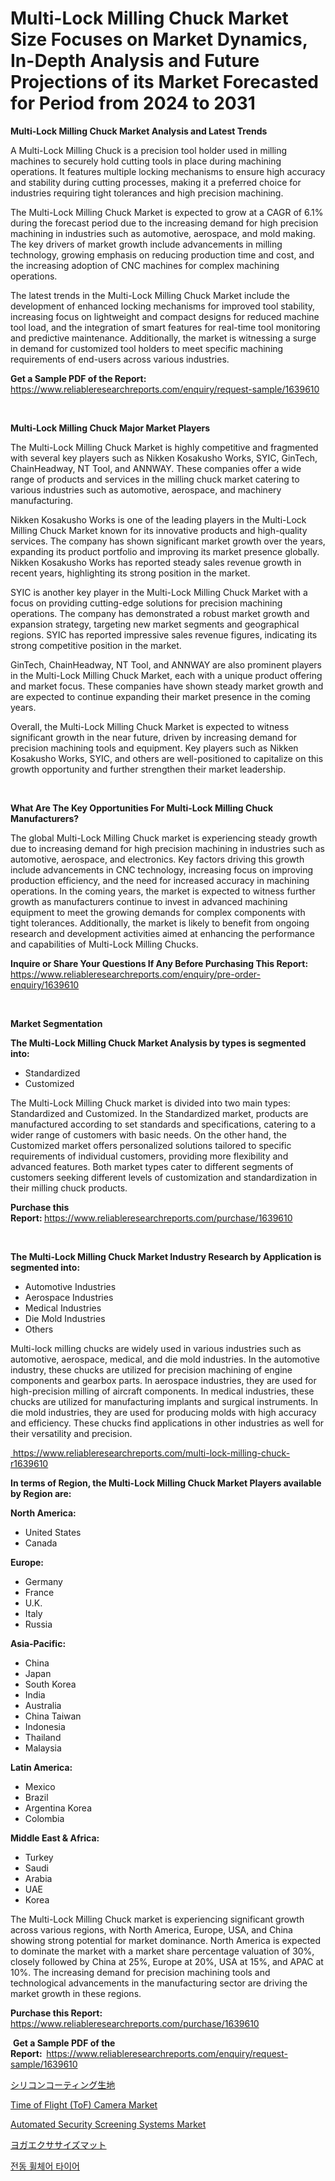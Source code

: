 <p><h1>Multi-Lock Milling Chuck Market Size Focuses on Market Dynamics, In-Depth Analysis and Future Projections of its Market Forecasted for Period from 2024 to 2031</h1></p><p><strong>Multi-Lock Milling Chuck Market Analysis and Latest Trends</strong></p>
<p><p>A Multi-Lock Milling Chuck is a precision tool holder used in milling machines to securely hold cutting tools in place during machining operations. It features multiple locking mechanisms to ensure high accuracy and stability during cutting processes, making it a preferred choice for industries requiring tight tolerances and high precision machining.</p><p>The Multi-Lock Milling Chuck Market is expected to grow at a CAGR of 6.1% during the forecast period due to the increasing demand for high precision machining in industries such as automotive, aerospace, and mold making. The key drivers of market growth include advancements in milling technology, growing emphasis on reducing production time and cost, and the increasing adoption of CNC machines for complex machining operations.</p><p>The latest trends in the Multi-Lock Milling Chuck Market include the development of enhanced locking mechanisms for improved tool stability, increasing focus on lightweight and compact designs for reduced machine tool load, and the integration of smart features for real-time tool monitoring and predictive maintenance. Additionally, the market is witnessing a surge in demand for customized tool holders to meet specific machining requirements of end-users across various industries.</p></p>
<p><strong>Get a Sample PDF of the Report:&nbsp;</strong> <a href="https://www.reliableresearchreports.com/enquiry/request-sample/1639610">https://www.reliableresearchreports.com/enquiry/request-sample/1639610</a></p>
<p>&nbsp;</p>
<p><strong>Multi-Lock Milling Chuck Major Market Players</strong></p>
<p><p>The Multi-Lock Milling Chuck Market is highly competitive and fragmented with several key players such as Nikken Kosakusho Works, SYIC, GinTech, ChainHeadway, NT Tool, and ANNWAY. These companies offer a wide range of products and services in the milling chuck market catering to various industries such as automotive, aerospace, and machinery manufacturing.</p><p>Nikken Kosakusho Works is one of the leading players in the Multi-Lock Milling Chuck Market known for its innovative products and high-quality services. The company has shown significant market growth over the years, expanding its product portfolio and improving its market presence globally. Nikken Kosakusho Works has reported steady sales revenue growth in recent years, highlighting its strong position in the market.</p><p>SYIC is another key player in the Multi-Lock Milling Chuck Market with a focus on providing cutting-edge solutions for precision machining operations. The company has demonstrated a robust market growth and expansion strategy, targeting new market segments and geographical regions. SYIC has reported impressive sales revenue figures, indicating its strong competitive position in the market.</p><p>GinTech, ChainHeadway, NT Tool, and ANNWAY are also prominent players in the Multi-Lock Milling Chuck Market, each with a unique product offering and market focus. These companies have shown steady market growth and are expected to continue expanding their market presence in the coming years.</p><p>Overall, the Multi-Lock Milling Chuck Market is expected to witness significant growth in the near future, driven by increasing demand for precision machining tools and equipment. Key players such as Nikken Kosakusho Works, SYIC, and others are well-positioned to capitalize on this growth opportunity and further strengthen their market leadership.</p></p>
<p>&nbsp;</p>
<p><strong>What Are The Key Opportunities For Multi-Lock Milling Chuck Manufacturers?</strong></p>
<p><p>The global Multi-Lock Milling Chuck market is experiencing steady growth due to increasing demand for high precision machining in industries such as automotive, aerospace, and electronics. Key factors driving this growth include advancements in CNC technology, increasing focus on improving production efficiency, and the need for increased accuracy in machining operations. In the coming years, the market is expected to witness further growth as manufacturers continue to invest in advanced machining equipment to meet the growing demands for complex components with tight tolerances. Additionally, the market is likely to benefit from ongoing research and development activities aimed at enhancing the performance and capabilities of Multi-Lock Milling Chucks.</p></p>
<p><strong>Inquire or Share Your Questions If Any Before Purchasing This Report:</strong> <a href="https://www.reliableresearchreports.com/enquiry/pre-order-enquiry/1639610">https://www.reliableresearchreports.com/enquiry/pre-order-enquiry/1639610</a></p>
<p>&nbsp;</p>
<p><strong>Market Segmentation</strong></p>
<p><strong>The Multi-Lock Milling Chuck Market Analysis by types is segmented into:</strong></p>
<p><ul><li>Standardized</li><li>Customized</li></ul></p>
<p><p>The Multi-Lock Milling Chuck market is divided into two main types: Standardized and Customized. In the Standardized market, products are manufactured according to set standards and specifications, catering to a wider range of customers with basic needs. On the other hand, the Customized market offers personalized solutions tailored to specific requirements of individual customers, providing more flexibility and advanced features. Both market types cater to different segments of customers seeking different levels of customization and standardization in their milling chuck products.</p></p>
<p><strong>Purchase this Report:&nbsp;</strong><a href="https://www.reliableresearchreports.com/purchase/1639610">https://www.reliableresearchreports.com/purchase/1639610</a></p>
<p>&nbsp;</p>
<p><strong>The Multi-Lock Milling Chuck Market Industry Research by Application is segmented into:</strong></p>
<p><ul><li>Automotive Industries</li><li>Aerospace Industries</li><li>Medical Industries</li><li>Die Mold Industries</li><li>Others</li></ul></p>
<p><p>Multi-lock milling chucks are widely used in various industries such as automotive, aerospace, medical, and die mold industries. In the automotive industry, these chucks are utilized for precision machining of engine components and gearbox parts. In aerospace industries, they are used for high-precision milling of aircraft components. In medical industries, these chucks are utilized for manufacturing implants and surgical instruments. In die mold industries, they are used for producing molds with high accuracy and efficiency. These chucks find applications in other industries as well for their versatility and precision.</p></p>
<p><a href="https://www.reliableresearchreports.com/multi-lock-milling-chuck-r1639610">&nbsp;https://www.reliableresearchreports.com/multi-lock-milling-chuck-r1639610</a></p>
<p><strong>In terms of Region, the Multi-Lock Milling Chuck Market Players available by Region are:</strong></p>
<p>
    <p> <strong> North America: </strong>
        <ul>
            <li>United States</li>
            <li>Canada</li>
        </ul>
        </p> 
    <p> <strong> Europe: </strong>
        <ul>
            <li>Germany</li>
            <li>France</li>
            <li>U.K.</li>
            <li>Italy</li>
            <li>Russia</li>
        </ul>
        </p> 
    <p> <strong> Asia-Pacific: </strong>
        <ul>
            <li>China</li>
            <li>Japan</li>
            <li>South Korea</li>
            <li>India</li>
            <li>Australia</li>
            <li>China Taiwan</li>
            <li>Indonesia</li>
            <li>Thailand</li>
            <li>Malaysia</li>
        </ul>
        </p> 
    <p> <strong> Latin America: </strong>
        <ul>
            <li>Mexico</li>
            <li>Brazil</li>
            <li>Argentina Korea</li>
            <li>Colombia</li>
        </ul>
        </p> 
    <p> <strong> Middle East & Africa: </strong>
        <ul>
            <li>Turkey</li>
            <li>Saudi</li>
            <li>Arabia</li>
            <li>UAE</li>
            <li>Korea</li>
        </ul>
    </p>
    </p>
<p><p>The Multi-Lock Milling Chuck market is experiencing significant growth across various regions, with North America, Europe, USA, and China showing strong potential for market dominance. North America is expected to dominate the market with a market share percentage valuation of 30%, closely followed by China at 25%, Europe at 20%, USA at 15%, and APAC at 10%. The increasing demand for precision machining tools and technological advancements in the manufacturing sector are driving the market growth in these regions.</p></p>
<p><strong>Purchase this Report: </strong><a href="https://www.reliableresearchreports.com/purchase/1639610">https://www.reliableresearchreports.com/purchase/1639610</a></p>
<p>&nbsp;<strong>Get a Sample PDF of the Report:&nbsp;&nbsp;</strong><a href="https://www.reliableresearchreports.com/enquiry/request-sample/1639610">https://www.reliableresearchreports.com/enquiry/request-sample/1639610</a></p>
<p><strong></strong></p>
<p><p><a href="https://medium.com/@addiehirthe05/%E3%82%B7%E3%83%AA%E3%82%B3%E3%83%BC%E3%83%B3%E3%82%B3%E3%83%BC%E3%83%86%E3%82%A3%E3%83%B3%E3%82%B0%E3%81%95%E3%82%8C%E3%81%9F%E7%94%9F%E5%9C%B0%E3%81%AE%E5%B8%82%E5%A0%B4-%E5%B8%82%E5%A0%B4%E3%82%B7%E3%82%A7%E3%82%A2-%E5%B8%82%E5%A0%B4%E3%83%88%E3%83%AC%E3%83%B3%E3%83%89-%E3%81%8A%E3%82%88%E3%81%B3%E5%B0%86%E6%9D%A5%E3%81%AE%E6%88%90%E9%95%B7%E3%82%92%E6%8E%A2%E3%82%8B-85b0c9cd327c">シリコンコーティング生地</a></p><p><a href="https://github.com/mharielmesa/Market-Research-Report-List-3/blob/main/time-of-flight-tof-camera-market.md">Time of Flight (ToF) Camera Market</a></p><p><a href="https://github.com/suaretopek9/Market-Research-Report-List-2/blob/main/automated-security-screening-systems-market.md">Automated Security Screening Systems Market</a></p><p><a href="https://medium.com/@austinjames1907/%E3%83%A8%E3%82%AC%E3%82%A8%E3%82%AF%E3%82%B5%E3%82%B5%E3%82%A4%E3%82%BA%E3%83%9E%E3%83%83%E3%83%88%E5%B8%82%E5%A0%B4-%E5%B8%82%E5%A0%B4%E3%82%B7%E3%82%A7%E3%82%A2-%E5%B8%82%E5%A0%B4%E3%83%88%E3%83%AC%E3%83%B3%E3%83%89-%E5%B0%86%E6%9D%A5%E3%81%AE%E6%88%90%E9%95%B7%E3%82%92%E6%8E%A2%E3%82%8B-f1154ee030f2">ヨガエクササイズマット</a></p><p><a href="https://github.com/solomonbode85/Market-Research-Report-List-1/blob/main/589173136211.md">전동 휠체어 타이어</a></p></p>
